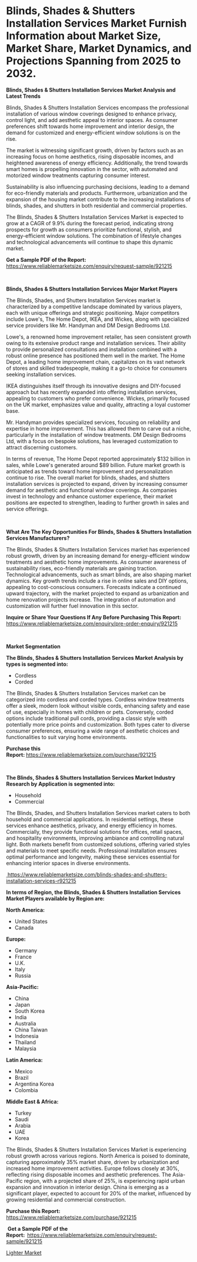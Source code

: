 <p><h1>Blinds, Shades & Shutters Installation Services Market Furnish Information about Market Size, Market Share, Market Dynamics, and Projections Spanning from 2025 to 2032.</h1></p><p><strong>Blinds, Shades & Shutters Installation Services Market Analysis and Latest Trends</strong></p>
<p><p>Blinds, Shades & Shutters Installation Services encompass the professional installation of various window coverings designed to enhance privacy, control light, and add aesthetic appeal to interior spaces. As consumer preferences shift towards home improvement and interior design, the demand for customized and energy-efficient window solutions is on the rise. </p><p>The market is witnessing significant growth, driven by factors such as an increasing focus on home aesthetics, rising disposable incomes, and heightened awareness of energy efficiency. Additionally, the trend towards smart homes is propelling innovation in the sector, with automated and motorized window treatments capturing consumer interest. </p><p>Sustainability is also influencing purchasing decisions, leading to a demand for eco-friendly materials and products. Furthermore, urbanization and the expansion of the housing market contribute to the increasing installations of blinds, shades, and shutters in both residential and commercial properties. </p><p>The Blinds, Shades & Shutters Installation Services Market is expected to grow at a CAGR of 9.9% during the forecast period, indicating strong prospects for growth as consumers prioritize functional, stylish, and energy-efficient window solutions. The combination of lifestyle changes and technological advancements will continue to shape this dynamic market.</p></p>
<p><strong>Get a Sample PDF of the Report:&nbsp;</strong> <a href="https://www.reliablemarketsize.com/enquiry/request-sample/921215?utm_campaign=2218&utm_medium=2&utm_source=Github&utm_content=ia&utm_term=09022025&utm_id=blinds-shades-shutters-installation-services">https://www.reliablemarketsize.com/enquiry/request-sample/921215</a></p>
<p>&nbsp;</p>
<p><strong>Blinds, Shades & Shutters Installation Services Major Market Players</strong></p>
<p><p>The Blinds, Shades, and Shutters Installation Services market is characterized by a competitive landscape dominated by various players, each with unique offerings and strategic positioning. Major competitors include Lowe's, The Home Depot, IKEA, and Wickes, along with specialized service providers like Mr. Handyman and DM Design Bedrooms Ltd.</p><p>Lowe's, a renowned home improvement retailer, has seen consistent growth owing to its extensive product range and installation services. Their ability to provide personalized consultations and installation combined with a robust online presence has positioned them well in the market. The Home Depot, a leading home improvement chain, capitalizes on its vast network of stores and skilled tradespeople, making it a go-to choice for consumers seeking installation services.</p><p>IKEA distinguishes itself through its innovative designs and DIY-focused approach but has recently expanded into offering installation services, appealing to customers who prefer convenience. Wickes, primarily focused on the UK market, emphasizes value and quality, attracting a loyal customer base.</p><p>Mr. Handyman provides specialized services, focusing on reliability and expertise in home improvement. This has allowed them to carve out a niche, particularly in the installation of window treatments. DM Design Bedrooms Ltd, with a focus on bespoke solutions, has leveraged customization to attract discerning customers.</p><p>In terms of revenue, The Home Depot reported approximately $132 billion in sales, while Lowe's generated around $89 billion. Future market growth is anticipated as trends toward home improvement and personalization continue to rise. The overall market for blinds, shades, and shutters installation services is projected to expand, driven by increasing consumer demand for aesthetic and functional window coverings. As companies invest in technology and enhance customer experience, their market positions are expected to strengthen, leading to further growth in sales and service offerings.</p></p>
<p>&nbsp;</p>
<p><strong>What Are The Key Opportunities For Blinds, Shades & Shutters Installation Services Manufacturers?</strong></p>
<p><p>The Blinds, Shades & Shutters Installation Services market has experienced robust growth, driven by an increasing demand for energy-efficient window treatments and aesthetic home improvements. As consumer awareness of sustainability rises, eco-friendly materials are gaining traction. Technological advancements, such as smart blinds, are also shaping market dynamics. Key growth trends include a rise in online sales and DIY options, appealing to cost-conscious consumers. Forecasts indicate a continued upward trajectory, with the market projected to expand as urbanization and home renovation projects increase. The integration of automation and customization will further fuel innovation in this sector.</p></p>
<p><strong>Inquire or Share Your Questions If Any Before Purchasing This Report:</strong> <a href="https://www.reliablemarketsize.com/enquiry/pre-order-enquiry/921215?utm_campaign=2218&utm_medium=2&utm_source=Github&utm_content=ia&utm_term=09022025&utm_id=blinds-shades-shutters-installation-services">https://www.reliablemarketsize.com/enquiry/pre-order-enquiry/921215</a></p>
<p>&nbsp;</p>
<p><strong>Market Segmentation</strong></p>
<p><strong>The Blinds, Shades & Shutters Installation Services Market Analysis by types is segmented into:</strong></p>
<p><ul><li>Cordless</li><li>Corded</li></ul></p>
<p><p>The Blinds, Shades & Shutters Installation Services market can be categorized into cordless and corded types. Cordless window treatments offer a sleek, modern look without visible cords, enhancing safety and ease of use, especially in homes with children or pets. Conversely, corded options include traditional pull cords, providing a classic style with potentially more price points and customization. Both types cater to diverse consumer preferences, ensuring a wide range of aesthetic choices and functionalities to suit varying home environments.</p></p>
<p><strong>Purchase this Report:&nbsp;</strong><a href="https://www.reliablemarketsize.com/purchase/921215?utm_campaign=2218&utm_medium=2&utm_source=Github&utm_content=ia&utm_term=09022025&utm_id=blinds-shades-shutters-installation-services">https://www.reliablemarketsize.com/purchase/921215</a></p>
<p>&nbsp;</p>
<p><strong>The Blinds, Shades & Shutters Installation Services Market Industry Research by Application is segmented into:</strong></p>
<p><ul><li>Household</li><li>Commercial</li></ul></p>
<p><p>The Blinds, Shades, and Shutters Installation Services market caters to both household and commercial applications. In residential settings, these services enhance aesthetics, privacy, and energy efficiency in homes. Commercially, they provide functional solutions for offices, retail spaces, and hospitality environments, improving ambiance and controlling natural light. Both markets benefit from customized solutions, offering varied styles and materials to meet specific needs. Professional installation ensures optimal performance and longevity, making these services essential for enhancing interior spaces in diverse environments.</p></p>
<p><a href="https://www.reliablemarketsize.com/blinds-shades-and-shutters-installation-services-r921215?utm_campaign=2218&utm_medium=2&utm_source=Github&utm_content=ia&utm_term=09022025&utm_id=blinds-shades-shutters-installation-services">&nbsp;https://www.reliablemarketsize.com/blinds-shades-and-shutters-installation-services-r921215</a></p>
<p><strong>In terms of Region, the Blinds, Shades & Shutters Installation Services Market Players available by Region are:</strong></p>
<p>
    <p> <strong> North America: </strong>
        <ul>
            <li>United States</li>
            <li>Canada</li>
        </ul>
        </p> 
    <p> <strong> Europe: </strong>
        <ul>
            <li>Germany</li>
            <li>France</li>
            <li>U.K.</li>
            <li>Italy</li>
            <li>Russia</li>
        </ul>
        </p> 
    <p> <strong> Asia-Pacific: </strong>
        <ul>
            <li>China</li>
            <li>Japan</li>
            <li>South Korea</li>
            <li>India</li>
            <li>Australia</li>
            <li>China Taiwan</li>
            <li>Indonesia</li>
            <li>Thailand</li>
            <li>Malaysia</li>
        </ul>
        </p> 
    <p> <strong> Latin America: </strong>
        <ul>
            <li>Mexico</li>
            <li>Brazil</li>
            <li>Argentina Korea</li>
            <li>Colombia</li>
        </ul>
        </p> 
    <p> <strong> Middle East & Africa: </strong>
        <ul>
            <li>Turkey</li>
            <li>Saudi</li>
            <li>Arabia</li>
            <li>UAE</li>
            <li>Korea</li>
        </ul>
    </p>
    </p>
<p><p>The Blinds, Shades & Shutters Installation Services Market is experiencing robust growth across various regions. North America is poised to dominate, capturing approximately 35% market share, driven by urbanization and increased home improvement activities. Europe follows closely at 30%, reflecting rising disposable incomes and aesthetic preferences. The Asia-Pacific region, with a projected share of 25%, is experiencing rapid urban expansion and innovation in interior design. China is emerging as a significant player, expected to account for 20% of the market, influenced by growing residential and commercial construction.</p></p>
<p><strong>Purchase this Report: </strong><a href="https://www.reliablemarketsize.com/purchase/921215?utm_campaign=2218&utm_medium=2&utm_source=Github&utm_content=ia&utm_term=09022025&utm_id=blinds-shades-shutters-installation-services">https://www.reliablemarketsize.com/purchase/921215</a></p>
<p>&nbsp;<strong>Get a Sample PDF of the Report:&nbsp;&nbsp;</strong><a href="https://www.reliablemarketsize.com/enquiry/request-sample/921215?utm_campaign=2218&utm_medium=2&utm_source=Github&utm_content=ia&utm_term=09022025&utm_id=blinds-shades-shutters-installation-services">https://www.reliablemarketsize.com/enquiry/request-sample/921215</a></p>
<p><strong></strong></p>
<p><p><a href="https://github.com/edacruz6/Market-Research-Report-List-1/blob/main/lighter-market.md?utm_campaign=2218&utm_medium=2&utm_source=Github&utm_content=ia&utm_term=09022025&utm_id=blinds-shades-shutters-installation-services">Lighter Market</a></p></p>